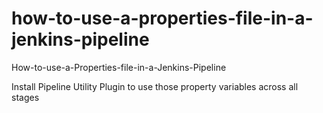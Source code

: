 # how-to-use-a-properties-file-in-a-jenkins-pipeline
How-to-use-a-Properties-file-in-a-Jenkins-Pipeline


Install Pipeline Utility Plugin to use those property variables across all stages
